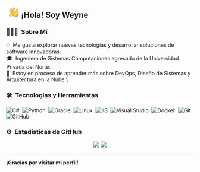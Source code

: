 <img alt="Weyne" src="./assets/Hand%20Wave.gif" width='40' align="left"/><h2>¡Hola! Soy Weyne</h2>

### 👨🏻‍💻 &nbsp;Sobre Mí

💡 &nbsp;Me gusta explorar nuevas tecnologías y desarrollar soluciones de software innovadoras.\
🎓 &nbsp;Ingeniero de Sistemas Computaciones egresado de la Universidad Privada del Norte.\
🌱 &nbsp;Estoy en proceso de aprender más sobre DevOps, Diseño de Sistemas y Arquitectura en la Nube.\

### 🛠 &nbsp;Tecnologías y Herramientas

![C#](https://img.shields.io/badge/-C%23-05122A?style=flat&logo=csharp&logoColor=239120)&nbsp;
![Python](https://img.shields.io/badge/-Python-05122A?style=flat&logo=python)&nbsp;
![Oracle](https://img.shields.io/badge/-Oracle-05122A?style=flat&logo=oracle)&nbsp;
![Linux](https://img.shields.io/badge/-Linux-05122A?style=flat&logo=linux)&nbsp;
![IIS](https://img.shields.io/badge/-IIS-05122A?style=flat&logo=iis&logoColor=003A70)&nbsp;
![Visual Studio](https://img.shields.io/badge/-Visual%20Studio-05122A?style=flat&logo=visual-studio&logoColor=5C2D91)&nbsp;
![Docker](https://img.shields.io/badge/-Docker-05122A?style=flat&logo=docker&logoColor=2496ED)&nbsp;
![Git](https://img.shields.io/badge/-Git-05122A?style=flat&logo=git)&nbsp;
![GitHub](https://img.shields.io/badge/-GitHub-05122A?style=flat&logo=github)&nbsp;

### ⚙️ &nbsp;Estadísticas de GitHub

<p align="center">
<a href="https://github.com/Weyne">
  <img height="180em" src="https://github-readme-stats-eight-theta.vercel.app/api?username=Weyne&show_icons=true&theme=algolia&include_all_commits=true&count_private=true"/>
  <img height="180em" src="https://github-readme-stats-eight-theta.vercel.app/api/top-langs/?username=Weynelayout=compact&langs_count=8&theme=algolia"/>
</a>
</p>

---

**¡Gracias por visitar mi perfil!**
